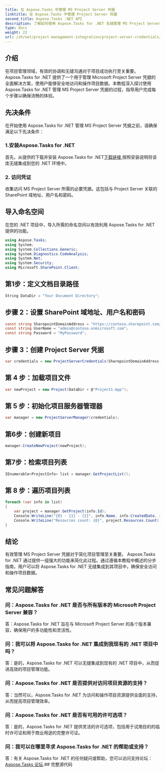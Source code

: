 ```yaml
---
title: 在 Aspose.Tasks 中管理 MS Project Server 凭据
linktitle: 在 Aspose.Tasks 中管理 Project Server 凭据
second_title: Aspose.Tasks .NET API
description: 了解如何使用 Aspose.Tasks for .NET 无缝管理 MS Project Server 凭据。提高项目管理效率。
type: docs
weight: 22
url: /zh/net/project-management-integration/project-server-credentials/
---
```

## 介绍
在项目管理领域，有效的协调和无缝沟通对于项目成功执行至关重要。 Aspose.Tasks for .NET 提供了一个用于管理 Microsoft Project Server 凭据的全面解决方案，使用户能够安全地访问和操作项目数据。本教程深入探讨使用 Aspose.Tasks for .NET 管理 MS Project Server 凭据的过程，指导用户完成每个步骤以确保流畅的体验。
## 先决条件
在开始使用 Aspose.Tasks for .NET 管理 MS Project Server 凭据之前，请确保满足以下先决条件：
### 1.安装Aspose.Tasks for .NET
首先，从提供的下载并安装 Aspose.Tasks for .NET[下载链接](https://releases.aspose.com/tasks/net/),按照安装说明将该库无缝集成到您的 .NET 环境中。
### 2. 访问凭证
收集访问 MS Project Server 所需的必要凭据。这包括与 Project Server 关联的 SharePoint 域地址、用户名和密码。

## 导入命名空间
在您的 .NET 项目中，导入所需的命名空间以有效利用 Aspose.Tasks for .NET 提供的功能。

```csharp
using Aspose.Tasks;
using System;
using System.Collections.Generic;
using System.Diagnostics.CodeAnalysis;
using System.Net;
using System.Security;
using Microsoft.SharePoint.Client;

```

## 第1步：定义文档目录路径
```csharp
String DataDir = "Your Document Directory";
```
## 步骤 2：设置 SharePoint 域地址、用户名和密码
```csharp
const string SharepointDomainAddress = "https://contoso.sharepoint.com/sites/pwa"；
const string UserName = "admin@contoso.onmicrosoft.com";
const string Password = "MyPassword";
```
## 步骤 3：创建 Project Server 凭据
```csharp
var credentials = new ProjectServerCredentials(SharepointDomainAddress, UserName, Password);
```
## 第 4 步：加载项目文件
```csharp
var newProject = new Project(DataDir + @"Project1.mpp");
```
## 第 5 步：初始化项目服务器管理器
```csharp
var manager = new ProjectServerManager(credentials);
```
## 第6步：创建新项目
```csharp
manager.CreateNewProject(newProject);
```
## 第7步：检索项目列表
```csharp
IEnumerable<ProjectInfo> list = manager.GetProjectList();
```
## 第 8 步：遍历项目列表
```csharp
foreach (var info in list)
{
    var project = manager.GetProject(info.Id);
    Console.WriteLine("{0} - {1} - {2}", info.Name, info.CreatedDate, info.LastSavedDate);
    Console.WriteLine("Resources count: {0}", project.Resources.Count);
}
```

## 结论
有效管理 MS Project Server 凭据对于简化项目管理至关重要。 Aspose.Tasks for .NET 通过提供一组强大的功能来简化此过程。通过遵循本教程中概述的分步指南，用户可以将 Aspose.Tasks for .NET 无缝集成到其项目中，确保安全访问和操作项目数据。
## 常见问题解答
### 问：Aspose.Tasks for .NET 是否与所有版本的 Microsoft Project Server 兼容？
答：Aspose.Tasks for .NET 旨在与 Microsoft Project Server 的各个版本兼容，确保用户的多功能性和灵活性。
### 问：我可以将 Aspose.Tasks for .NET 集成到我现有的 .NET 项目中吗？
答：是的，Aspose.Tasks for .NET 可以无缝集成到现有的 .NET 项目中，从而促进高效的项目管理功能。
### 问：Aspose.Tasks for .NET 是否提供对访问项目资源的支持？
答：当然可以，Aspose.Tasks for .NET 为访问和操作项目资源提供全面的支持，从而提高项目管理效率。
### 问：Aspose.Tasks for .NET 是否有可用的许可选项？
答：是的，Aspose.Tasks for .NET 提供灵活的许可选项，包括用于试用目的的临时许可证和用于商业用途的完整许可证。
### 问：我可以在哪里寻求 Aspose.Tasks for .NET 的帮助或支持？
答：有关 Aspose.Tasks for .NET 的任何疑问或帮助，您可以访问支持论坛：[Aspose.Tasks 论坛](https://forum.aspose.com/c/tasks/15).## 完整源代码